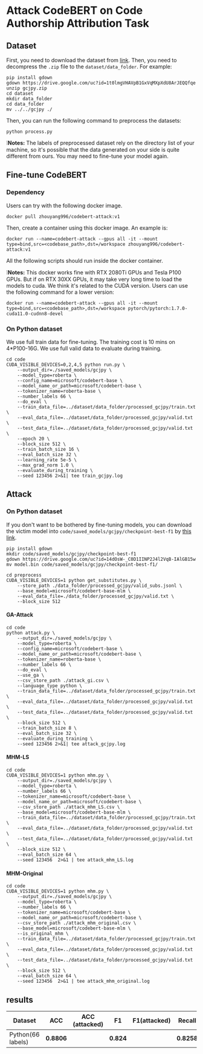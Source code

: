 # Attack CodeBERT on Code Authorship Attribution Task

## Dataset

First, you need to download the dataset from [link](https://drive.google.com/file/d/1t0lmgVHAVpB1GxVqMXpXdU8ArJEQQfqe/view?usp=sharing). Then, you need to decompress the `.zip` file to the `dataset/data_folder`. For example:

```
pip install gdown
gdown https://drive.google.com/uc?id=1t0lmgVHAVpB1GxVqMXpXdU8ArJEQQfqe
unzip gcjpy.zip
cd dataset
mkdir data_folder
cd data_folder
mv ../../gcjpy ./
```

Then, you can run the following command to preprocess the datasets:

```
python process.py
```

❕**Notes:** The labels of preprocessed dataset rely on the directory list of your machine, so it's possible that the data generated on your side is quite different from ours. You may need to fine-tune your model again.

## Fine-tune CodeBERT

### Dependency

Users can try with the following docker image.

```
docker pull zhouyang996/codebert-attack:v1
```

Then, create a container using this docker image. An example is:

```
docker run --name=codebert-attack --gpus all -it --mount type=bind,src=<codebase_path>,dst=/workspace zhouyang996/codebert-attack:v1
```

All the following scripts should run inside the docker container. 

❕**Notes:** This docker works fine with RTX 2080Ti GPUs and Tesla P100 GPUs. But if on RTX 30XX GPUs, it may take very long time to load the models to cuda. We think it's related to the CUDA version. Users can use the following command for a lower version:

```
docker run --name=codebert-attack --gpus all -it --mount type=bind,src=<codebase_path>,dst=/workspace pytorch/pytorch:1.7.0-cuda11.0-cudnn8-devel
```

### On Python dataset

We use full train data for fine-tuning. The training cost is 10 mins on 4*P100-16G. We use full valid data to evaluate during training.

```shell
cd code
CUDA_VISIBLE_DEVICES=0,2,4,5 python run.py \
    --output_dir=./saved_models/gcjpy \
    --model_type=roberta \
    --config_name=microsoft/codebert-base \
    --model_name_or_path=microsoft/codebert-base \
    --tokenizer_name=roberta-base \
    --number_labels 66 \
    --do_eval \
    --train_data_file=../dataset/data_folder/processed_gcjpy/train.txt \
    --eval_data_file=../dataset/data_folder/processed_gcjpy/valid.txt \
    --test_data_file=../dataset/data_folder/processed_gcjpy/valid.txt \
    --epoch 20 \
    --block_size 512 \
    --train_batch_size 16 \
    --eval_batch_size 32 \
    --learning_rate 5e-5 \
    --max_grad_norm 1.0 \
    --evaluate_during_training \
    --seed 123456 2>&1| tee train_gcjpy.log
```

## Attack

### On Python dataset

If you don't want to be bothered by fine-tuning models, you can download the victim model into `code/saved_models/gcjpy/checkpoint-best-f1` by [this link](https://drive.google.com/file/d/14dOsW-_C0D1IINP2J4l2VqB-IAlGB15w/view?usp=sharing).

```shell
pip install gdown
mkdir code/saved_models/gcjpy/checkpoint-best-f1
gdown https://drive.google.com/uc?id=14dOsW-_C0D1IINP2J4l2VqB-IAlGB15w
mv model.bin code/saved_models/gcjpy/checkpoint-best-f1/
```

```
cd preprocess
CUDA_VISIBLE_DEVICES=1 python get_substitutes.py \
    --store_path ./data_folder/processed_gcjpy/valid_subs.jsonl \
    --base_model=microsoft/codebert-base-mlm \
    --eval_data_file=./data_folder/processed_gcjpy/valid.txt \
    --block_size 512
```

#### GA-Attack

```shell
cd code
python attack.py \
    --output_dir=./saved_models/gcjpy \
    --model_type=roberta \
    --config_name=microsoft/codebert-base \
    --model_name_or_path=microsoft/codebert-base \
    --tokenizer_name=roberta-base \
    --number_labels 66 \
    --do_eval \
    --use_ga \
    --csv_store_path ./attack_gi.csv \
    --language_type python \
    --train_data_file=../dataset/data_folder/processed_gcjpy/train.txt \
    --eval_data_file=../dataset/data_folder/processed_gcjpy/valid.txt \
    --test_data_file=../dataset/data_folder/processed_gcjpy/valid.txt \
    --block_size 512 \
    --train_batch_size 8 \
    --eval_batch_size 32 \
    --evaluate_during_training \
    --seed 123456 2>&1| tee attack_gcjpy.log
```


#### MHM-LS
```shell
cd code
CUDA_VISIBLE_DEVICES=1 python mhm.py \
    --output_dir=./saved_models/gcjpy \
    --model_type=roberta \
    --number_labels 66 \
    --tokenizer_name=microsoft/codebert-base \
    --model_name_or_path=microsoft/codebert-base \
    --csv_store_path ./attack_mhm_LS.csv \
    --base_model=microsoft/codebert-base-mlm \
    --train_data_file=../dataset/data_folder/processed_gcjpy/train.txt \
    --eval_data_file=../dataset/data_folder/processed_gcjpy/valid.txt \
    --test_data_file=../dataset/data_folder/processed_gcjpy/valid.txt \
    --block_size 512 \
    --eval_batch_size 64 \
    --seed 123456  2>&1 | tee attack_mhm_LS.log
```


#### MHM-Original
```shell
cd code
CUDA_VISIBLE_DEVICES=1 python mhm.py \
    --output_dir=./saved_models/gcjpy \
    --model_type=roberta \
    --number_labels 66 \
    --tokenizer_name=microsoft/codebert-base \
    --model_name_or_path=microsoft/codebert-base \
    --csv_store_path ./attack_mhm_original.csv \
    --base_model=microsoft/codebert-base-mlm \
    --is_original_mhm \
    --train_data_file=../dataset/data_folder/processed_gcjpy/train.txt \
    --eval_data_file=../dataset/data_folder/processed_gcjpy/valid.txt \
    --test_data_file=../dataset/data_folder/processed_gcjpy/valid.txt \
    --block_size 512 \
    --eval_batch_size 64 \
    --seed 123456  2>&1 | tee attack_mhm_original.log
```


## results 

| Dataset  |    ACC    |  ACC (attacked)    | F1| F1(attacked) |Recall| Recall(attacked)|
| -------- | :-------: |   :-------: | :-------: | :-------: | :-------: | :-------: |
| Python(66 labels) | **0.8806** |  |**0.824**| |**0.8258**| |
